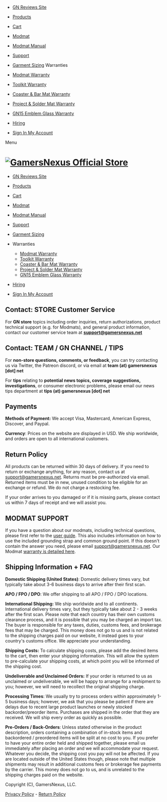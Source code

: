 * [GN Reviews Site](https://gamersnexus.net/)
* [Products](https://store.gamersnexus.net/)
* [Cart](https://store.gamersnexus.net/cart)
* [Modmat](https://store.gamersnexus.net/modmat)
* [Modmat Manual](https://store.gamersnexus.net/modmat/manual)
* [Support](https://store.gamersnexus.net/store-info)
* [Garment Sizing](https://store.gamersnexus.net/garment-sizing)
 Warranties

* [Modmat Warranty](https://store.gamersnexus.net/modmat-warranty)
* [Toolkit Warranty](https://store.gamersnexus.net/toolkit-warranty)
* [Coaster & Bar Mat Warranty](https://store.gamersnexus.net/coaster-bar-mat-warranty)
* [Project & Solder Mat Warranty](https://store.gamersnexus.net/project-solder-mat-warranty)
* [GN15 Emblem Glass Warranty](https://store.gamersnexus.net/gn15-emblem-glass-warranty)

* [Hiring](https://store.gamersnexus.net/hiring)
* [Sign In My Account](#)

Menu

[![GamersNexus Official Store](//images.squarespace-cdn.com/content/v1/58c839976b8f5ba6ce6a8105/1489517054146-D0ZDNPQ1ABB3DLSB5UJX/GN3_RGB_full.png?format=1000w)](https://store.gamersnexus.net/)
==================================================================================================================================================================================================

* [GN Reviews Site](https://gamersnexus.net/)
* [Products](https://store.gamersnexus.net/)
* [Cart](https://store.gamersnexus.net/cart)
* [Modmat](https://store.gamersnexus.net/modmat)
* [Modmat Manual](https://store.gamersnexus.net/modmat/manual)
* [Support](https://store.gamersnexus.net/store-info)
* [Garment Sizing](https://store.gamersnexus.net/garment-sizing)
* Warranties
    
    * [Modmat Warranty](https://store.gamersnexus.net/modmat-warranty)
    * [Toolkit Warranty](https://store.gamersnexus.net/toolkit-warranty)
    * [Coaster & Bar Mat Warranty](https://store.gamersnexus.net/coaster-bar-mat-warranty)
    * [Project & Solder Mat Warranty](https://store.gamersnexus.net/project-solder-mat-warranty)
    * [GN15 Emblem Glass Warranty](https://store.gamersnexus.net/gn15-emblem-glass-warranty)
    
* [Hiring](https://store.gamersnexus.net/hiring)
* [Sign In My Account](#)

Contact: STORE Customer Service
-------------------------------

For **GN store** topics including order inquiries, return authorizations, product technical support (e.g. for Modmats), and general product information, contact our customer service team at **support@gamersnexus.net** 

Contact: TEAM / GN CHANNEL / TIPS
---------------------------------

For **non-store questions, comments, or feedback**, you can try contacting us via Twitter, the Patreon discord, or via email at **team (at) gamersnexus \[dot\] net**

For **tips** relating to **potential news topics, coverage suggestions, investigations**, or consumer electronic problems, please email our news tips department at **tips (at) gamersnexus \[dot\] net**

Payments
--------

**Methods of Payment:** We accept Visa, Mastercard, American Express, Discover, and Paypal.

**Currency**: Prices on the website are displayed in USD. We ship worldwide, and orders are open to all international customers.

Return Policy
-------------

All products can be returned within 30 days of delivery. If you need to return or exchange anything, for any reason, contact us at support@gamersnexus.net. Returns must be pre-authorized via email. Returned items must be in new, unused condition to be eligible for an exchange or refund. We do not charge a restocking fee.

If your order arrives to you damaged or if it is missing parts, please contact us within 7 days of receipt and we will assist you.

MODMAT SUPPORT
--------------

If you have a question about our modmats, including technical questions, please first refer to the [user guide](https://store.gamersnexus.net/modmat/manual). This also includes information on how to use the included grounding strap and common ground point. If this doesn't contain the answer you need, please email support@gamersnexus.net. Our Modmat [warranty is detailed here](https://store.gamersnexus.net/modmat-warranty).

Shipping Information + FAQ
--------------------------

**Domestic Shipping (United States)**: Domestic delivery times vary, but typically take about 3-6 business days to arrive after their first scan.

**APO / FPO / DPO**: We offer shipping to all APO / FPO / DPO locations.

**International Shipping:** We ship worldwide and to all continents. International delivery times vary, but they typically take about 2 - 3 weeks after the first scan. Please note that each country has their own customs clearance process, and it is possible that you may be charged an import tax. The buyer is responsible for any taxes, duties, customs fees, and brokerage fees that may be charged. This money does not go to us and is not related to the shipping charges paid on our website, it instead goes to your country's customs office. We appreciate your understanding.

**Shipping Costs:** To calculate shipping costs, please add the desired items to the cart, then enter your shipping information. This will allow the system to pre-calculate your shipping costs, at which point you will be informed of the shipping cost.

**Undeliverable and Unclaimed Orders:** If your order is returned to us as unclaimed or undeliverable, we will be happy to arrange for a reshipment to you; however, we will need to recollect the original shipping charge.

**Processing Times**: We usually try to process orders within approximately 1-5 business days; however, we ask that you please be patient if there are delays due to recent large product launches or newly stocked backorder/preorder items. Purchases are shipped in the order that they are received. We will ship every order as quickly as possible.

**Pre-Orders / Back-Orders**: Unless stated otherwise in the product description, orders containing a combination of in-stock items and backordered / preordered items will be split at no cost to you. If you prefer to have your entire order held and shipped together, please email us immediately after placing an order and we will accommodate your request. Whatever you decide, the shipping cost you pay will not be affected. If you are located outside of the United States though, please note that multiple shipments may result in additional customs fees or brokerage fee payments by the carrier. This money does not go to us, and is unrelated to the shipping charges paid on the website.

Copyright (C), GamersNexus, LLC.

[Privacy Policy](https://store.gamersnexus.net/privacy) - [Return Policy](https://store.gamersnexus.net/store-info)